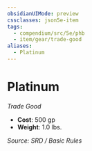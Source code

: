 ```yaml
---
obsidianUIMode: preview
cssclasses: json5e-item
tags:
  - compendium/src/5e/phb
  - item/gear/trade-good
aliases:
  - Platinum
---
```

# Platinum
*Trade Good*  

- **Cost**: 500 gp
- **Weight**: 1.0 lbs.

*Source: SRD / Basic Rules*